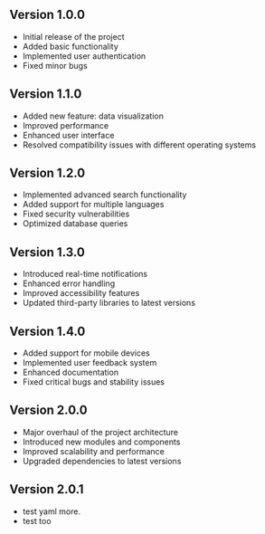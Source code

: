 ## Version 1.0.0
- Initial release of the project
- Added basic functionality
- Implemented user authentication
- Fixed minor bugs

## Version 1.1.0
- Added new feature: data visualization
- Improved performance
- Enhanced user interface
- Resolved compatibility issues with different operating systems

## Version 1.2.0
- Implemented advanced search functionality
- Added support for multiple languages
- Fixed security vulnerabilities
- Optimized database queries

## Version 1.3.0
- Introduced real-time notifications
- Enhanced error handling
- Improved accessibility features
- Updated third-party libraries to latest versions

## Version 1.4.0
- Added support for mobile devices
- Implemented user feedback system
- Enhanced documentation
- Fixed critical bugs and stability issues

## Version 2.0.0
- Major overhaul of the project architecture
- Introduced new modules and components
- Improved scalability and performance
- Upgraded dependencies to latest versions

## Version 2.0.1

 - test yaml more.
 - test too